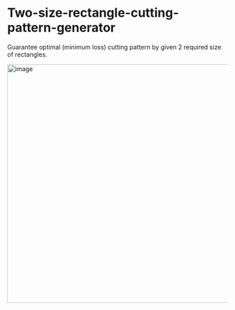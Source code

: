 # Two-size-rectangle-cutting-pattern-generator
Guarantee optimal (minimum loss) cutting pattern by given 2 required size of rectangles.

<img width="547" alt="image" src="https://github.com/river062008/Two-size-rectangle-cutting-pattern-generator/assets/102459349/39f7fed2-d96c-42bc-96ae-704f0b124279">
